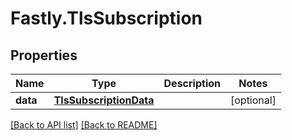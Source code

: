 # Fastly.TlsSubscription

## Properties

Name | Type | Description | Notes
------------ | ------------- | ------------- | -------------
**data** | [**TlsSubscriptionData**](TlsSubscriptionData.md) |  | [optional] 



[[Back to API list]](../../README.md#endpoints) [[Back to README]](../../README.md)

